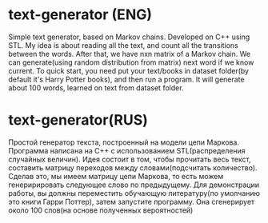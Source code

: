 # text-generator (ENG)
Simple text generator, based on Markov chains.
Developed on C++ using STL.
My idea is about reading all the text, and count all the transitions between the words. After that, we have nxn matrix of a Markov chain. We can generate(using random distribution from matrix) next word if we know current. 
To quick start, you need put your text/books in dataset folder(by default it's Harry Potter books), and then run a program.
It will generate about 100 words, learned on text from dataset folder.

# text-generator(RUS)
Простой генератор текста, построенный на модели цепи Маркова. 
Программа написана на С++ с использованием STL(распределения случайных величин).
Идея состоит в том, чтобы прочитать весь текст, составить матрицу переходов между словами(подсчитать количество). Сделав это, мы имеем матрицу цепи Маркова, то есть можем генеририровать следующее слово по предыдущему.
Для демонстрации работы, вы должны переместить обучающую литературу(по умолчанию это книги Гарри Поттер), затем запустите программу. Она сгенерирует около 100 слов(на основе полученных вероятностей)
